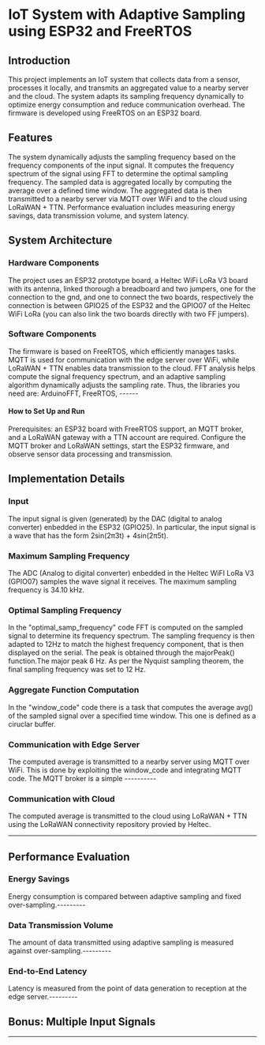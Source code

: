 # IoT System with Adaptive Sampling using ESP32 and FreeRTOS

## Introduction
This project implements an IoT system that collects data from a sensor, processes it locally, and transmits an aggregated value to a nearby server and the cloud. The system adapts its sampling frequency dynamically to optimize energy consumption and reduce communication overhead. The firmware is developed using FreeRTOS on an ESP32 board.

## Features
The system dynamically adjusts the sampling frequency based on the frequency components of the input signal. It computes the frequency spectrum of the signal using FFT to determine the optimal sampling frequency. The sampled data is aggregated locally by computing the average over a defined time window. The aggregated data is then transmitted to a nearby server via MQTT over WiFi and to the cloud using LoRaWAN + TTN. Performance evaluation includes measuring energy savings, data transmission volume, and system latency.

## System Architecture
### Hardware Components
The project uses an ESP32 prototype board, a Heltec WiFi LoRa V3 board with its antenna, linked thorough a breadboard and two jumpers, one for the connection to the gnd, and one to connect the two boards, respectively the connection is between GPIO25 of the ESP32 and the GPIO07 of the Heltec WiFi LoRa (you can also link the two boards directly with two FF jumpers). 

### Software Components
The firmware is based on FreeRTOS, which efficiently manages tasks. MQTT is used for communication with the edge server over WiFi, while LoRaWAN + TTN enables data transmission to the cloud. FFT analysis helps compute the signal frequency spectrum, and an adaptive sampling algorithm dynamically adjusts the sampling rate.
Thus, the libraries you need are: ArduinoFFT, FreeRTOS, ------

#### How to Set Up and Run
Prerequisites: an ESP32 board with FreeRTOS support, an MQTT broker, and a LoRaWAN gateway with a TTN account are required.
Configure the MQTT broker and LoRaWAN settings, start the ESP32 firmware, and observe sensor data processing and transmission.

## Implementation Details

### Input
The input signal is given (generated) by the DAC (digital to analog converter) enbedded in the ESP32 (GPIO25). 
In particular, the input signal is a wave that has the form 2sin(2π3t) + 4sin(2π5t).

### Maximum Sampling Frequency
The ADC (Analog to digital converter) enbedded in the Heltec WiFI LoRa V3 (GPIO07) samples the wave signal it receives. 
The maximum sampling frequency is 34.10 kHz. 

### Optimal Sampling Frequency
In the "optimal_samp_frequency" code FFT is computed on the sampled signal to determine its frequency spectrum. The sampling frequency is then adapted to 12Hz to match the highest frequency component, that is then displayed on the serial. The peak is obtained through the majorPeak() function.The major peak 6 Hz. As per the Nyquist sampling theorem, the final sampling frequency was set to 12 Hz.

### Aggregate Function Computation
In the "window_code" code there is a task that computes the average avg() of the sampled signal over a specified time window. This one is defined as a ciruclar buffer.

### Communication with Edge Server
The computed average is transmitted to a nearby server using MQTT over WiFi. This is done by exploiting the window_code and integrating MQTT code. The MQTT broker is a simple ----------

### Communication with Cloud
The computed average is transmitted to the cloud using LoRaWAN + TTN using the LoRaWAN connectivity repository provied by Heltec. 

-----------------------------------------------------------------------------------------------------------

## Performance Evaluation
### Energy Savings
Energy consumption is compared between adaptive sampling and fixed over-sampling.---------

### Data Transmission Volume
The amount of data transmitted using adaptive sampling is measured against over-sampling.---------

### End-to-End Latency
Latency is measured from the point of data generation to reception at the edge server.---------

## Bonus: Multiple Input Signals
---
